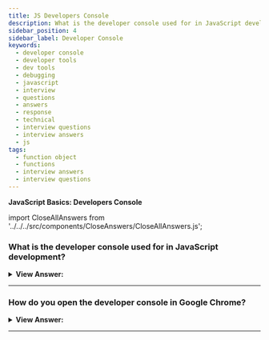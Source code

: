```yaml
---
title: JS Developers Console
description: What is the developer console used for in JavaScript development? A developer console is a tool that allows you to interact with the JavaScript engine.
sidebar_position: 4
sidebar_label: Developer Console
keywords:
  - developer console
  - developer tools
  - dev tools
  - debugging
  - javascript
  - interview
  - questions
  - answers
  - response
  - technical
  - interview questions
  - interview answers
  - js
tags:
  - function object
  - functions
  - interview answers
  - interview questions
---
```


<head>
  <title>Developer Console | JavaScript Frontend Interview Questions</title>
</head>

**JavaScript Basics: Developers Console**

import CloseAllAnswers from '../../../src/components/CloseAnswers/CloseAllAnswers.js';

<CloseAllAnswers />

### What is the developer console used for in JavaScript development?

<details>
  <summary><strong>View Answer:</strong></summary>
  <div>
  <div><strong>Interview Response:</strong> It allows us to run, debug, inspect, analyze, and manipulate JavaScript in the browser.</div><br />
  <div><strong>Technical Response:</strong> The developer console resembles a shell interface and has tools for viewing the DOM, debugging, and analyzing network traffic. The console collects data as part of the JavaScript development process and interacts with a web page through JavaScript expressions within the page's context. The console essentially allows you to generate, administer, and monitor JavaScript.
  </div><br />
  <div><strong>Additional Information:</strong> We can use developer tools to see problems, perform commands, and analyze variables.
  </div>
  </div>
</details>

---

### How do you open the developer console in Google Chrome?

<details>
  <summary><strong>View Answer:</strong></summary>
  <div>
  <div><strong>Interview Response:</strong> We can open the dev console using the f12 or Cmd+Opt+J for Mac users.</div><br />
  <div><strong>Technical Response:</strong> F12 or, if you're using a Mac, Cmd+Opt+J. You may also inspect the browser window by right-clicking it. The browser window launches Chrome Developer Tools, and you should then select the Console option.
  </div><br />
  <div><strong>Additional Information:</strong> On Windows, most browser developer tools get accessed by pressing F12; however, Chrome for Mac requires Cmd+Opt+J, and Safari requires Cmd+Opt+C. (need to enable first).
  </div>
  </div>
</details>

---
